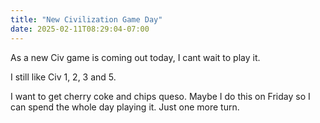 ```yaml
---
title: "New Civilization Game Day"
date: 2025-02-11T08:29:04-07:00
---
```

As a new Civ game is coming out today, I cant wait to play it. 

I still like Civ 1, 2, 3 and 5. 

I want to get cherry coke and chips queso. Maybe I do this on Friday so I can spend the whole day playing it. Just one more turn.  
